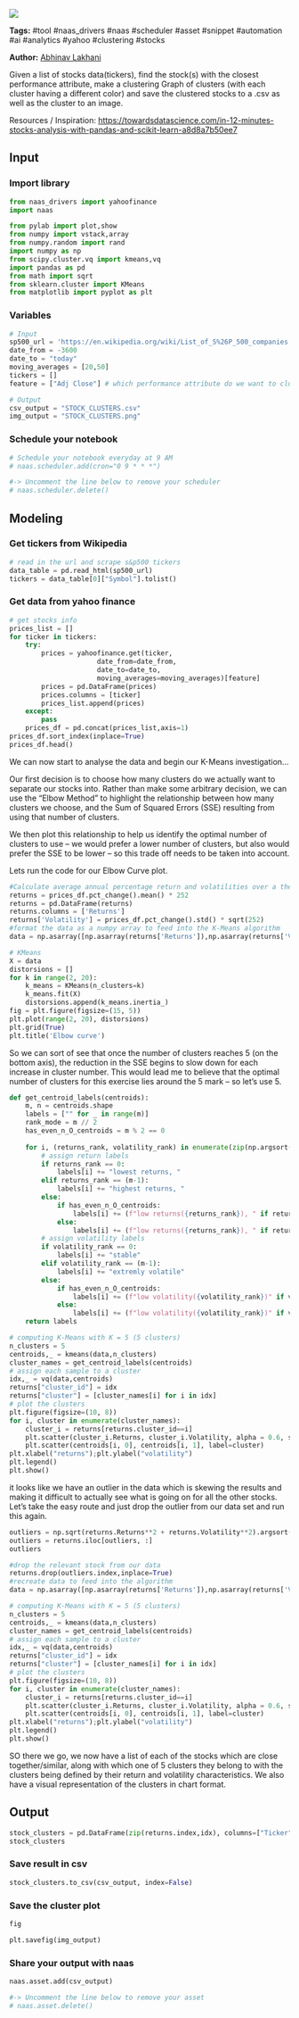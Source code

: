 <a href="https://app.naas.ai/user-redirect/naas/downloader?url=https://raw.githubusercontent.com/jupyter-naas/awesome-notebooks/master/YahooFinance/YahooFinance_Find_the_stock_with_closest_performance_using_KNN.ipynb" target="_parent"><img src="https://naasai-public.s3.eu-west-3.amazonaws.com/open_in_naas.svg"/></a>

**Tags:** #tool #naas_drivers #naas #scheduler #asset #snippet #automation #ai #analytics #yahoo #clustering #stocks

**Author:** [Abhinav Lakhani](https://www.linkedin.com/in/abhinav-lakhani/)

Given a list of stocks data(tickers), find the stock(s) with the closest performance attribute, make a clustering Graph of clusters (with each cluster having a different color) and save the clustered stocks to a .csv as well as the cluster to an image.

Resources / Inspiration:
https://towardsdatascience.com/in-12-minutes-stocks-analysis-with-pandas-and-scikit-learn-a8d8a7b50ee7

## Input

### Import library


```python
from naas_drivers import yahoofinance
import naas
```


```python
from pylab import plot,show
from numpy import vstack,array
from numpy.random import rand
import numpy as np
from scipy.cluster.vq import kmeans,vq
import pandas as pd
from math import sqrt
from sklearn.cluster import KMeans
from matplotlib import pyplot as plt
```

### Variables


```python
# Input
sp500_url = 'https://en.wikipedia.org/wiki/List_of_S%26P_500_companies'
date_from = -3600
date_to = "today"
moving_averages = [20,50]
tickers = []
feature = ["Adj Close"] # which performance attribute do we want to cluster on: Open	High	Low	Close	Adj Close	Volume

# Output
csv_output = "STOCK_CLUSTERS.csv"
img_output = "STOCK_CLUSTERS.png"
```

### Schedule your notebook


```python
# Schedule your notebook everyday at 9 AM
# naas.scheduler.add(cron="0 9 * * *")

#-> Uncomment the line below to remove your scheduler
# naas.scheduler.delete()
```

## Modeling

### Get tickers from Wikipedia


```python
# read in the url and scrape s&p500 tickers
data_table = pd.read_html(sp500_url)
tickers = data_table[0]["Symbol"].tolist()
```

### Get data from yahoo finance


```python
# get stocks info
prices_list = []
for ticker in tickers:
    try:
        prices = yahoofinance.get(ticker,
                      date_from=date_from,
                      date_to=date_to,
                      moving_averages=moving_averages)[feature]
        prices = pd.DataFrame(prices)
        prices.columns = [ticker]
        prices_list.append(prices)
    except:
        pass
    prices_df = pd.concat(prices_list,axis=1)
prices_df.sort_index(inplace=True)
prices_df.head()
```

We can now start to analyse the data and begin our K-Means investigation…

Our first decision is to choose how many clusters do we actually want to separate our stocks into. Rather than make some arbitrary decision, we can use the “Elbow Method” to highlight the relationship between how many clusters we choose, and the Sum of Squared Errors (SSE) resulting from using that number of clusters.

We then plot this relationship to help us identify the optimal number of clusters to use – we would prefer a lower number of clusters, but also would prefer the SSE to be lower – so this trade off needs to be taken into account.

Lets run the code for our Elbow Curve plot.


```python
#Calculate average annual percentage return and volatilities over a theoretical one year period
returns = prices_df.pct_change().mean() * 252
returns = pd.DataFrame(returns)
returns.columns = ['Returns']
returns['Volatility'] = prices_df.pct_change().std() * sqrt(252)
#format the data as a numpy array to feed into the K-Means algorithm
data = np.asarray([np.asarray(returns['Returns']),np.asarray(returns['Volatility'])]).T
```


```python
# KMeans
X = data
distorsions = []
for k in range(2, 20):
    k_means = KMeans(n_clusters=k)
    k_means.fit(X)
    distorsions.append(k_means.inertia_)
fig = plt.figure(figsize=(15, 5))
plt.plot(range(2, 20), distorsions)
plt.grid(True)
plt.title('Elbow curve')
```

So we can sort of see that once the number of clusters reaches 5 (on the bottom axis), the reduction in the SSE begins to slow down for each increase in cluster number. This would lead me to believe that the optimal number of clusters for this exercise lies around the 5 mark – so let’s use 5.


```python
def get_centroid_labels(centroids):
    m, n = centroids.shape
    labels = ["" for _ in range(m)]
    rank_mode = m // 2
    has_even_n_O_centroids = m % 2 == 0
    
    for i, (returns_rank, volatility_rank) in enumerate(zip(np.argsort(np.argsort(centroids[:, 0])), np.argsort(np.argsort(centroids[:, 1])))):
        # assign return labels
        if returns_rank == 0:
            labels[i] += "lowest returns, "
        elif returns_rank == (m-1):
            labels[i] += "highest returns, "
        else:
            if has_even_n_O_centroids:
                labels[i] += (f"low returns({returns_rank}), " if returns_rank <= rank_mode else f"high returns({m-returns_rank-1}), ")
            else:
                labels[i] += (f"low returns({returns_rank}), " if returns_rank < rank_mode else f"high returns({m-returns_rank-1}), " if returns_rank > rank_mode else "average returns, ")
        # assign volatility labels
        if volatility_rank == 0:
            labels[i] += "stable"
        elif volatility_rank == (m-1):
            labels[i] += "extremly volatile"
        else:
            if has_even_n_O_centroids:
                labels[i] += (f"low volatility({volatility_rank})" if volatility_rank <= rank_mode else f"high volatility({m-volatility_rank-1})")
            else:
                labels[i] += (f"low volatility({volatility_rank})" if volatility_rank < rank_mode else f"high volatility({m-volatility_rank-1})" if volatility_rank > rank_mode else "average volatility")
    return labels
```


```python
# computing K-Means with K = 5 (5 clusters)
n_clusters = 5
centroids,_ = kmeans(data,n_clusters)
cluster_names = get_centroid_labels(centroids)
# assign each sample to a cluster
idx,_ = vq(data,centroids)
returns["cluster_id"] = idx
returns["cluster"] = [cluster_names[i] for i in idx]
# plot the clusters
plt.figure(figsize=(10, 8))
for i, cluster in enumerate(cluster_names):
    cluster_i = returns[returns.cluster_id==i]
    plt.scatter(cluster_i.Returns, cluster_i.Volatility, alpha = 0.6, s=5)
    plt.scatter(centroids[i, 0], centroids[i, 1], label=cluster)
plt.xlabel("returns");plt.ylabel("volatility")
plt.legend()
plt.show()
```

it looks like we have an outlier in the data which is skewing the results and making it difficult to actually see what is going on for all the other stocks. Let’s take the easy route and just drop the outlier from our data set and run this again.


```python
outliers = np.sqrt(returns.Returns**2 + returns.Volatility**2).argsort()[-2:]
outliers = returns.iloc[outliers, :]
outliers
```


```python
#drop the relevant stock from our data
returns.drop(outliers.index,inplace=True)
#recreate data to feed into the algorithm
data = np.asarray([np.asarray(returns['Returns']),np.asarray(returns['Volatility'])]).T
```


```python
# computing K-Means with K = 5 (5 clusters)
n_clusters = 5
centroids,_ = kmeans(data,n_clusters)
cluster_names = get_centroid_labels(centroids)
# assign each sample to a cluster
idx,_ = vq(data,centroids)
returns["cluster_id"] = idx
returns["cluster"] = [cluster_names[i] for i in idx]
# plot the clusters
plt.figure(figsize=(10, 8))
for i, cluster in enumerate(cluster_names):
    cluster_i = returns[returns.cluster_id==i]
    plt.scatter(cluster_i.Returns, cluster_i.Volatility, alpha = 0.6, s=5)
    plt.scatter(centroids[i, 0], centroids[i, 1], label=cluster)
plt.xlabel("returns");plt.ylabel("volatility")
plt.legend()
plt.show()
```

SO there we go, we now have a list of each of the stocks which are close together/similar, along with which one of 5 clusters they belong to with the clusters being defined by their return and volatility characteristics. We also have a visual representation of the clusters in chart format.

## Output


```python
stock_clusters = pd.DataFrame(zip(returns.index,idx), columns=["Ticker", "Group ID"])
stock_clusters
```

### Save result in csv


```python
stock_clusters.to_csv(csv_output, index=False)
```

### Save the cluster plot


```python
fig
```


```python
plt.savefig(img_output)
```

### Share your output with naas


```python
naas.asset.add(csv_output)

#-> Uncomment the line below to remove your asset
# naas.asset.delete()
```


```python

```
